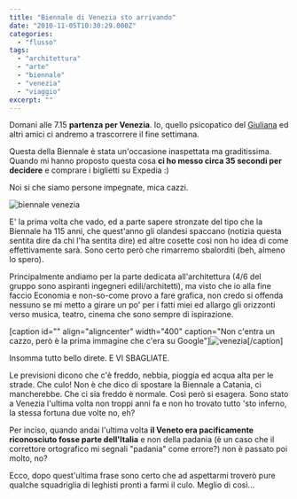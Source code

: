 ```yaml
---
title: "Biennale di Venezia sto arrivando"
date: "2010-11-05T10:30:29.000Z"
categories:
  - "flusso"
tags:
  - "architettura"
  - "arte"
  - "biennale"
  - "venezia"
  - "viaggio"
excerpt: ""
---
```


Domani alle 7.15 **partenza per Venezia**. Io, quello psicopatico del [Giuliana](http://twitter.com/#!/Uggiuliana) ed altri amici ci andremo a trascorrere il fine settimana.

Questa della Biennale è stata un'occasione inaspettata ma graditissima. Quando mi hanno proposto questa cosa **ci ho messo circa 35 secondi per decidere** e comprare i biglietti su Expedia :)

Noi si che siamo persone impegnate, mica cazzi.

![](https://enricodeleo.s3.eu-south-1.amazonaws.com/uploads/2010/11/biennale-venezia.jpg" "biennale venezia")

E' la prima volta che vado, ed a parte sapere stronzate del tipo che la Biennale ha 115 anni, che quest'anno gli olandesi spaccano (notizia questa sentita dire da chi l'ha sentita dire) ed altre cosette così non ho idea di come effettivamente sarà. Sono certo però che rimarremo sbalorditi (beh, almeno lo spero).

Principalmente andiamo per la parte dedicata all'architettura (4/6 del gruppo sono aspiranti ingegneri edili/architetti), ma visto che io alla fine faccio Economia e non-so-come provo a fare grafica, non credo si offenda nessuno se mi metto a girare un po' per i fatti miei ed allargo gli orizzonti verso musica, teatro, cinema che sono sempre di ispirazione.

\[caption id="" align="aligncenter" width="400" caption="Non c'entra un cazzo, però è la prima immagine che c'era su Google"\]![](https://enricodeleo.s3.eu-south-1.amazonaws.com/images/Il%20Mercante%20di%20Venezia.jpg "venezia")\[/caption\]

Insomma tutto bello direte. E VI SBAGLIATE.

Le previsioni dicono che c'è freddo, nebbia, pioggia ed acqua alta per le strade. Che culo! Non è che dico di spostare la Biennale a Catania, ci mancherebbe. Che ci sia freddo è normale. Così però si esagera. Sono stato a Venezia l'ultima volta non troppi anni fa e non ho trovato tutto 'sto inferno, la stessa fortuna due volte no, eh?

Per inciso, quando andai l'ultima volta **il Veneto era pacificamente riconosciuto fosse parte dell'Italia** e non della padania (è un caso che il correttore ortografico mi segnali "padania" come errore?) non è passato poi molto, no?

Ecco, dopo quest'ultima frase sono certo che ad aspettarmi troverò pure qualche squadriglia di leghisti pronti a farmi il culo. Meglio di così...
